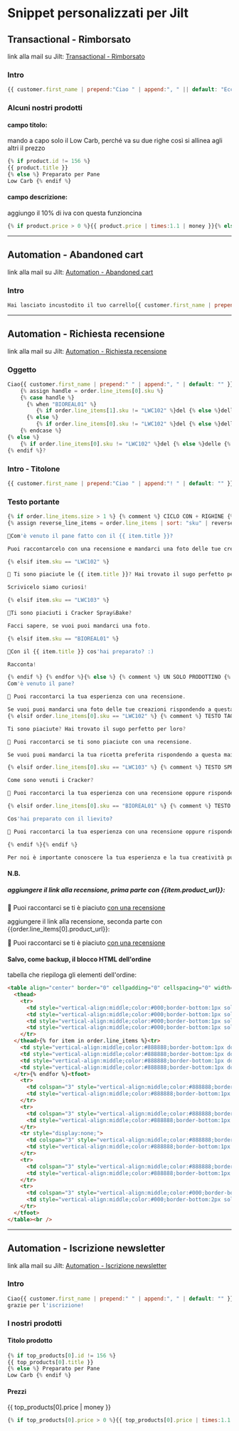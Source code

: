 # Snippet personalizzati per Jilt
## Transactional - Rimborsato 
link alla mail su Jilt: [Transactional - Rimborsato](https://app.jilt.com/shops/38254/campaigns/112991/emails/214239)

### Intro
```javascript
{{ customer.first_name | prepend:"Ciao " | append:", " || default: "Eccoci" }}abbiamo disposto il rimborso per l'ordine {{ order.formatted_number }}. Qui sotto i dati dell'ordine.
```
### Alcuni nostri prodotti
#### campo titolo:
mando a capo solo il Low Carb, perché va su due righe così si allinea agli altri il prezzo

```javascript
{% if product.id != 156 %} 
{{ product.title }} 
{% else %} Preparato per Pane 
Low Carb {% endif %}
```
#### campo descrizione:
aggiungo il 10% di iva con questa funzioncina

```javascript
{% if product.price > 0 %}{{ product.price | times:1.1 | money }}{% else %}in arrivo!{% endif %}
```
---
## Automation - Abandoned cart
link alla mail su Jilt: [Automation - Abandoned cart](https://app.jilt.com/shops/38254/campaigns/114136/emails/216011?campaignType=automation)

### Intro
```javascript
Hai lasciato incustodito il tuo carrello{{ customer.first_name | prepend:"&nbsp;" | append:"&quest;" | default:"&nbsp;" }}
```
---
## Automation - Richiesta recensione
link alla mail su Jilt: [Automation - Richiesta recensione](https://app.jilt.com/shops/38254/campaigns/113000/emails/214373?campaignType=automation)

### Oggetto
```javascript
Ciao{{ customer.first_name | prepend:" " | append:", " | default: "" }}che ne pensi {% if order.line_items.size > 1 %} 
	{% assign handle = order.line_items[0].sku %}
	{% case handle %}
	  {% when "BIOREAL01" %}
	     {% if order.line_items[1].sku != "LWC102" %}del {% else %}delle {% endif %}{{ order.line_items[1].title }}
	  {% else %}
	     {% if order.line_items[0].sku != "LWC102" %}del {% else %}delle {% endif %}{{ order.line_items[0].title }}
	{% endcase %}
{% else %}
	{% if order.line_items[0].sku != "LWC102" %}del {% else %}delle {% endif %}{{ order.line_items[0].title }}
{% endif %}?
```

### Intro - Titolone
```javascript
{{ customer.first_name | prepend:"Ciao " | append:"! " | default: "" }}
```

### Testo portante
```javascript
{% if order.line_items.size > 1 %} {% comment %} CICLO CON + RIGHINE {% endcomment %} Hai ordinato alcuni nostri prodotti ormai da un po’ di tempo e siamo curiosi di sapere com’è andata!
{% assign reverse_line_items = order.line_items | sort: "sku" | reverse %} {% for item in reverse_line_items %} {% if item.sku == "LWC101" %}

🍞Com'è venuto il pane fatto con il {{ item.title }}?

Puoi raccontarcelo con una recensione e mandarci una foto delle tue creazioni.

{% elsif item.sku == "LWC102" %}

🍝 Ti sono piaciute le {{ item.title }}? Hai trovato il sugo perfetto per loro?

Scrivicelo siamo curiosi!

{% elsif item.sku == "LWC103" %}

💌Ti sono piaciuti i Cracker Spray&Bake?

Facci sapere, se vuoi puoi mandarci una foto.

{% elsif item.sku == "BIOREAL01" %}

🥧Con il {{ item.title }} cos'hai preparato? :)

Racconta!

{% endif %} {% endfor %}{% else %} {% comment %} UN SOLO PRODOTTINO {% endcomment %} {% if order.line_items[0].sku == "LWC101" %} {% comment %} TESTO LOWCARBINO {% endcomment %} Hai ordinato il nostro {{ order.line_items[0].title }} su Spiga Home ormai da un po’ di tempo e siamo curiosi di sapere com’è andata!
Com'è venuto il pane?

💌 Puoi raccontarci la tua esperienza con una recensione.

Se vuoi puoi mandarci una foto delle tue creazioni rispondendo a questa mail. 
{% elsif order.line_items[0].sku == "LWC102" %} {% comment %} TESTO TAGLIATELLINE {% endcomment %} Hai ordinato le nostre {{ order.line_items[0].title }} su Spiga Home ormai da un po’ di tempo e siamo curiosi di sapere com’è andata!

Ti sono piaciute? Hai trovato il sugo perfetto per loro?

💌 Puoi raccontarci se ti sono piaciute con una recensione.

Se vuoi puoi mandarci la tua ricetta preferita rispondendo a questa mail.

{% elsif order.line_items[0].sku == "LWC103" %} {% comment %} TESTO SPRAY&BAKE {% endcomment %} Hai ordinato il nostro {{ order.line_items[0].title }} su Spiga Home ormai da un po’ di tempo e siamo curiosi di sapere com’è andata!

Come sono venuti i Cracker?

💌 Puoi raccontarci la tua esperienza con una recensione oppure rispondendo a questa mail.

{% elsif order.line_items[0].sku == "BIOREAL01" %} {% comment %} TESTO LIEVITINO {% endcomment %} Hai ordinato il {{ order.line_items[0].title }} su Spiga Home ormai da un po’ di tempo e siamo curiosi di sapere com’è andata!

Cos'hai preparato con il lievito?

💌 Puoi raccontarci la tua esperienza con una recensione oppure rispondendo a questa mail.

{% endif %}{% endif %}

Per noi è importante conoscere la tua esperienza e la tua creatività può essere d'ispirazione per altre persone.
```

#### N.B.
##### aggiungere il link alla recensione, prima parte con {{item.product_url}}:

💌 Puoi raccontarci se ti è piaciuto [con una recensione]({{item.product_url}})

aggiungere il link alla recensione, seconda parte con {{order.line_items[0].product_url}}:

💌 Puoi raccontarci se ti è piaciuto [con una recensione]({{order.line_items[0].product_url}})

#### Salvo, come backup, il blocco HTML dell'ordine
tabella che riepiloga gli elementi dell'ordine:
```html
<table align="center" border="0" cellpadding="0" cellspacing="0" width="auto" style="border-collapse: collapse;">
  <thead>
    <tr>
      <td style="vertical-align:middle;color:#000;border-bottom:1px solid #000;padding:10px;width:15%;">Prodotto</td>
      <td style="vertical-align:middle;color:#000;border-bottom:1px solid #000;padding:10px;width:50%;"> </td>
      <td style="vertical-align:middle;color:#000;border-bottom:1px solid #000;padding:10px;width:10%;">Qtà</td>
      <td style="vertical-align:middle;color:#000;border-bottom:1px solid #000;padding:10px;width:25%;">Totale</td>
    </tr>
  </thead>{% for item in order.line_items %}<tr>
    <td style="vertical-align:middle;color:#888888;border-bottom:1px dotted #ccc;padding:10px;width:15%;"><img src="{{ item.image }}" width="75%" /></td>
    <td style="vertical-align:middle;color:#888888;border-bottom:1px dotted #ccc;padding:10px;width:50%;">{{ item.title }}</td>
    <td style="vertical-align:middle;color:#888888;border-bottom:1px dotted #ccc;padding:10px;width:10%;">× {{ item.quantity }}</td>
    <td style="vertical-align:middle;color:#888888;border-bottom:1px dotted #ccc;padding:10px;width:25%;">{{ item.line_price | money }}</td>
  </tr>{% endfor %}<tfoot>
    <tr>
      <td colspan="3" style="vertical-align:middle;color:#888888;border-bottom:1px dotted #ccc;padding:10px;">Subtotale:</td>
      <td style="vertical-align:middle;color:#888888;border-bottom:1px dotted #ccc;padding:10px;">{{ order.subtotal_price | money }}</td>
    </tr>
    <tr>
      <td colspan="3" style="vertical-align:middle;color:#888888;border-bottom:1px dotted #ccc;padding:10px;">Imposte:</td>
      <td style="vertical-align:middle;color:#888888;border-bottom:1px dotted #ccc;padding:10px;">{{ order.total_tax | money }}</td>
    </tr>
    <tr style="display:none;">
      <td colspan="3" style="vertical-align:middle;color:#888888;border-bottom:1px dotted #ccc;padding:10px;">Tariffa:</td>
      <td style="vertical-align:middle;color:#888888;border-bottom:1px dotted #ccc;padding:10px;">{{ order.total_fees | money }}</td>
    </tr>
    <tr>
      <td colspan="3" style="vertical-align:middle;color:#888888;border-bottom:1px dotted #ccc;padding:10px;">Spedizione:</td>
      <td style="vertical-align:middle;color:#888888;border-bottom:1px dotted #ccc;padding:10px;">{{ order.total_shipping | money }}</td>
    </tr>
    <tr>
      <td colspan="3" style="vertical-align:middle;color:#000;border-bottom:2px solid #ccc;border-top:2px solid #ccc;padding:10px;">TOTALE:</td>
      <td style="vertical-align:middle;color:#000;border-bottom:2px solid #ccc;border-top:2px solid #ccc;padding:10px;">{{ order.total_price | money }}</td>
    </tr>
  </tfoot>
</table><br />
```

---
## Automation - Iscrizione newsletter 
link alla mail su Jilt: [Automation - Iscrizione newsletter](https://app.jilt.com/shops/38254/campaigns/112225/emails/214261?campaignType=automation)

### Intro
```javascript
Ciao{{ customer.first_name | prepend:" " | append:", " | default: "" }}
grazie per l'iscrizione!
```

### I nostri prodotti
#### Titolo prodotto

```javascript
{% if top_products[0].id != 156 %} 
{{ top_products[0].title }} 
{% else %} Preparato per Pane 
Low Carb {% endif %}
```

#### Prezzi
{{ top_products[0].price | money }}
```javascript
{% if top_products[0].price > 0 %}{{ top_products[0].price | times:1.1 | money }}{% else %}in arrivo!{% endif %}
```
